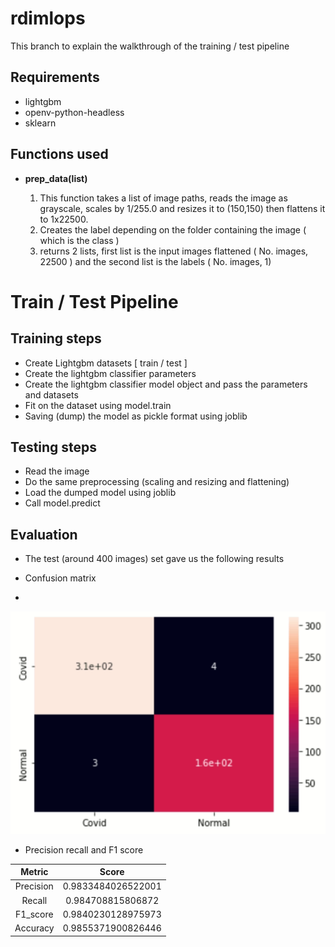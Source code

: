 # rdimlops

This branch to explain the walkthrough of the training / test pipeline


## Requirements
- lightgbm
- openv-python-headless
- sklearn

## Functions used

- **prep_data(list)**

  1. This function takes a list of image paths, reads the image as grayscale, scales by 1/255.0 and resizes it to (150,150) then flattens it to 1x22500. 
  2. Creates the label depending on the folder containing the image ( which is the class )
  3. returns 2 lists, first list is the input images flattened ( No. images, 22500 ) and the second list is the labels ( No. images, 1)


# Train / Test Pipeline

## Training steps

- Create Lightgbm datasets [ train / test ]
- Create the lightgbm classifier parameters
- Create the lightgbm classifier model object and pass the parameters and datasets
- Fit on the dataset using model.train
- Saving (dump) the model as pickle format using joblib

## Testing steps
- Read the image
- Do the same preprocessing (scaling and resizing and flattening)
- Load the dumped model using joblib
- Call model.predict

## Evaluation 
- The test (around 400 images) set gave us the following results

- Confusion matrix
- 
![alt text](https://github.com/A-Raafat/rdimlops/blob/Train_Test/cm2.png)

- Precision recall and F1 score

|Metric| Score |
|:----:|:-----:|
|Precision|0.9833484026522001|
|Recall|0.984708815806872|
|F1_score|0.9840230128975973|
|Accuracy|0.9855371900826446|
